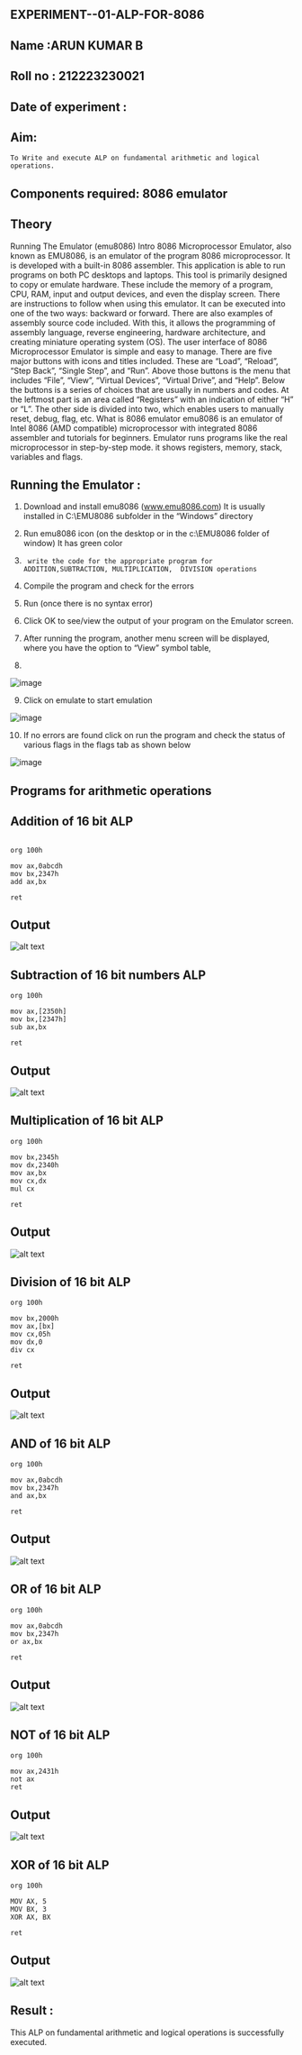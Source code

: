 ## EXPERIMENT--01-ALP-FOR-8086

## Name :ARUN KUMAR B
## Roll no : 212223230021
## Date of experiment :


## Aim:
    To Write and execute ALP on fundamental arithmetic and logical operations.

## Components required: 8086  emulator 
## Theory 
Running The Emulator (emu8086) Intro 8086 Microprocessor Emulator, also known as EMU8086, is an emulator of the program 8086 microprocessor. It is developed with a built-in 8086 assembler. This application is able to run programs on both PC desktops and laptops. This tool is primarily designed to copy or emulate hardware. These include the memory of a program, CPU, RAM, input and output devices, and even the display screen. There are instructions to follow when using this emulator. It can be executed into one of the two ways: backward or forward. There are also examples of assembly source code included. With this, it allows the programming of assembly language, reverse engineering, hardware architecture, and creating miniature operating system (OS). The user interface of 8086 Microprocessor Emulator is simple and easy to manage. There are five major buttons with icons and titles included. These are “Load”, “Reload”, “Step Back”, “Single Step”, and “Run”. Above those buttons is the menu that includes “File”, “View”, “Virtual Devices”, “Virtual Drive”, and “Help”. Below the buttons is a series of choices that are usually in numbers and codes. At the leftmost part is an area called “Registers” with an indication of either “H” or “L”. The other side is divided into two, which enables users to manually reset, debug, flag, etc. What is 8086 emulator emu8086 is an emulator of Intel 8086 (AMD compatible) microprocessor with integrated 8086 assembler and tutorials for beginners. Emulator runs programs like the real microprocessor in step-by-step mode. it shows registers, memory, stack, variables and flags.


 ## Running the Emulator :
1.	Download and install emu8086 (www.emu8086.com) It is usually installed in C:\EMU8086 subfolder in the “Windows” directory
2.	  Run  emu8086 icon (on the desktop or in the c:\EMU8086 folder of window) It has green color 
 
 
3.		write the code for the appropriate program for ADDITION,SUBTRACTION, MULTIPLICATION,  DIVISION operations 

4.	 Compile the program and check for the errors 
5.	Run (once there is no syntax error) 

6.	Click OK to see/view the output of your program on the Emulator screen. 


7.	After running the program, another menu screen will be displayed, where you have the option to “View” symbol table,
8.	 


![image](https://user-images.githubusercontent.com/36288975/189273263-d65baae9-4b8f-4723-afb3-c0ffa4052b04.png)











9.	Click on emulate to start emulation 








![image](https://user-images.githubusercontent.com/36288975/189273273-9bb36ec1-e2e8-4892-8d35-37707332bfdc.png)








10.	If no errors are found click on run the program and check the status of various flags in the flags tab as shown below 






![image](https://user-images.githubusercontent.com/36288975/189273277-113a2a33-4a40-4ff8-95a5-ecd3a1f504fe.png)







## Programs for arithmetic  operations

## Addition  of 16 bit ALP 
```

org 100h

mov ax,0abcdh
mov bx,2347h
add ax,bx

ret
```



## Output  
![alt text](add.png)

## Subtraction   of 16 bit numbers  ALP 
```
org 100h

mov ax,[2350h]
mov bx,[2347h]
sub ax,bx

ret

```
 
## Output  
![alt text](sub.png)

## Multiplication of 16 bit ALP
```
org 100h

mov bx,2345h
mov dx,2340h
mov ax,bx
mov cx,dx
mul cx 

ret
```

 ## Output 
 ![alt text](multiple.png)


## Division  of 16 bit ALP
```
org 100h

mov bx,2000h
mov ax,[bx] 
mov cx,05h 
mov dx,0
div cx

ret
```
## Output  
![alt text](divide.png)

## AND of 16 bit ALP
```
org 100h

mov ax,0abcdh
mov bx,2347h
and ax,bx

ret
```
## Output
![alt text](and.png)

## OR of 16 bit ALP
```
org 100h

mov ax,0abcdh
mov bx,2347h
or ax,bx

ret
```
## Output
![alt text](or.png)

## NOT of 16 bit ALP
```
org 100h

mov ax,2431h
not ax
ret
```
## Output
![alt text](not.png)

## XOR of 16 bit ALP
```
org 100h

MOV AX, 5   
MOV BX, 3   
XOR AX, BX

ret
```
## Output
![alt text](XOR.png)
## Result :

  This ALP on fundamental arithmetic and logical operations is successfully executed.

 








